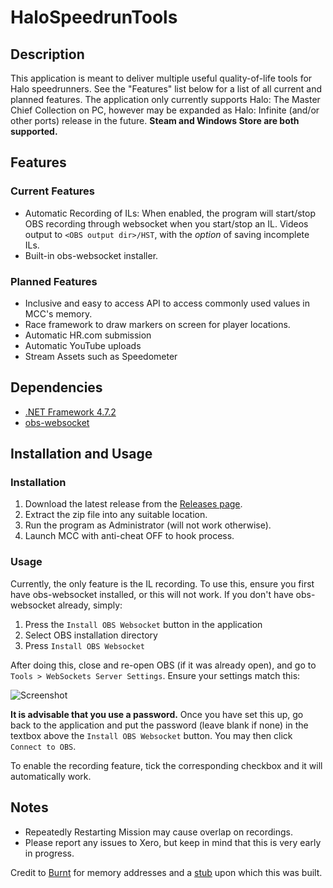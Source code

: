 # HaloSpeedrunTools

## Description
This application is meant to deliver multiple useful quality-of-life tools for Halo speedrunners. See the "Features" list below for a list of all current and planned features. The application only currently supports Halo: The Master Chief Collection on PC, however may be expanded as Halo: Infinite (and/or other ports) release in the future.
**Steam and Windows Store are both supported.**

## Features
### Current Features
- Automatic Recording of ILs: When enabled, the program will start/stop OBS recording through websocket when you start/stop an IL. Videos output to `<OBS output dir>/HST`, with the *option* of saving incomplete ILs.
- Built-in obs-websocket installer.

### Planned Features
- Inclusive and easy to access API to access commonly used values in MCC's memory.
- Race framework to draw markers on screen for player locations.
- Automatic HR.com submission
- Automatic YouTube uploads
- Stream Assets such as Speedometer

## Dependencies
- [.NET Framework 4.7.2](https://dotnet.microsoft.com/download/dotnet-framework/net472)
- [obs-websocket](https://github.com/Palakis/obs-websocket/releases/tag/4.9.0)

## Installation and Usage
### Installation
1. Download the latest release from the [Releases page](https://github.com/x-e-r-o/HaloSpeedrunTools/releases).
2. Extract the zip file into any suitable location.
3. Run the program as Administrator (will not work otherwise).
4. Launch MCC with anti-cheat OFF to hook process. 

### Usage
Currently, the only feature is the IL recording. To use this, ensure you first have obs-websocket installed, or this will not work. If you don't have obs-websocket already, simply:
1. Press the `Install OBS Websocket` button in the application
2. Select OBS installation directory
3. Press `Install OBS Websocket`

After doing this, close and re-open OBS (if it was already open), and go to `Tools > WebSockets Server Settings`. Ensure your settings match this:

![Screenshot](https://i.imgur.com/ewbrQ3C.png)

**It is advisable that you use a password.** Once you have set this up, go back to the application and put the password (leave blank if none) in the textbox above the `Install OBS Websocket` button. You may then click `Connect to OBS`.

To enable the recording feature, tick the corresponding checkbox and it will automatically work.

## Notes
- Repeatedly Restarting Mission may cause overlap on recordings.
- Please report any issues to Xero, but keep in mind that this is very early in progress.

Credit to [Burnt](https://github.com/Burnt-o) for memory addresses and a [stub](https://github.com/Burnt-o/StubStuff) upon which this was built.
